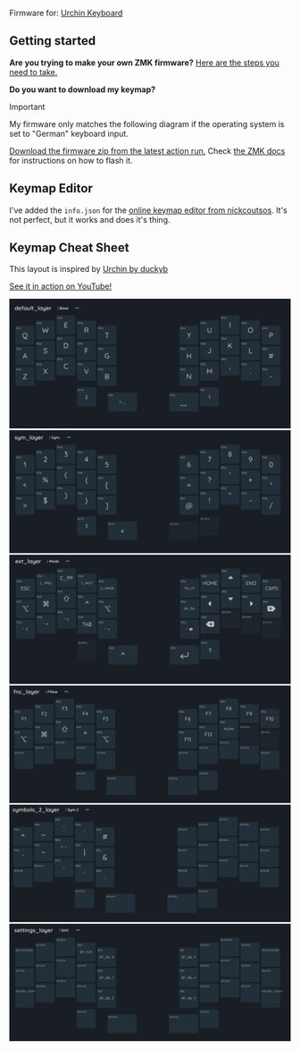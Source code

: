Firmware for: [Urchin Keyboard](https://github.com/duckyb/urchin)

## Getting started

**Are you trying to make your own ZMK firmware?**
[Here are the steps you need to take.](./GETTING_STARTED.md)

**Do you want to download my keymap?**

> [!IMPORTANT]
> My firmware only matches the following diagram if the operating system is set
> to "German" keyboard input.

[Download the firmware zip from the latest action run.](https://github.com/duckyb/zmk-urchin/actions/workflows/build.yml?query=is%3Asuccess+branch%3Amaster)
Check [the ZMK docs](https://zmk.dev/docs/user-setup#installing-the-firmware)
for instructions on how to flash it.

## Keymap Editor

I've added the `info.json` for the [online keymap editor from nickcoutsos](https://nickcoutsos.github.io/keymap-editor/).
It's not perfect, but it works and does it's thing.

## Keymap Cheat Sheet

This layout is inspired by [Urchin by duckyb](https://github.com/duckyb/urchin-zmk-firmware)

[See it in action on YouTube!](https://youtu.be/IZ83uU0ltaE)

<div align="center">

![default_layer](images/default_layer.png)
![sym_layer](images/sym_layer.png)
![ext_layer](images/ext_layer.png)
![fnc_layer](images/fnc_layer.png)
![symbols_2_layer](images/symbols_2_layer.png)
![settings_layer](images/settings_layer.png)

</div>
